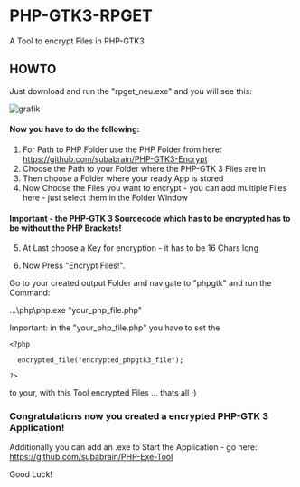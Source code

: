 # PHP-GTK3-RPGET
A Tool to encrypt Files in PHP-GTK3

## HOWTO

Just download and run the "rpget_neu.exe" and you will see this:

![grafik](https://github.com/subabrain/PHP-GTK3-RPGET/assets/7425736/eef5db88-275b-45cb-b9ac-131f75008602)

#### Now you have to do the following:

1. For Path to PHP Folder use the PHP Folder from here: https://github.com/subabrain/PHP-GTK3-Encrypt
2. Choose the Path to your Folder where the PHP-GTK 3 Files are in
3. Then choose a Folder where your ready App is stored
4. Now Choose the Files you want to encrypt - you can add multiple Files here - just select them in the Folder Window

####  Important - the PHP-GTK 3 Sourcecode which has to be encrypted has to be without the PHP Brackets!

5. At Last choose a Key for encryption - it has to be 16 Chars long

6. Now Press "Encrypt Files!".

Go to your created output Folder and navigate to "phpgtk" and run the Command:

.\..\php\php.exe "your_php_file.php"

Important: in the "your_php_file.php" you have to set the

```
<?php

  encrypted_file("encrypted_phpgtk3_file");

?>
```
to your, with this Tool encrypted Files ... thats all ;)

### Congratulations now you created a encrypted PHP-GTK 3 Application!

Additionally you can add an .exe to Start the Application - go here: https://github.com/subabrain/PHP-Exe-Tool

Good Luck!
